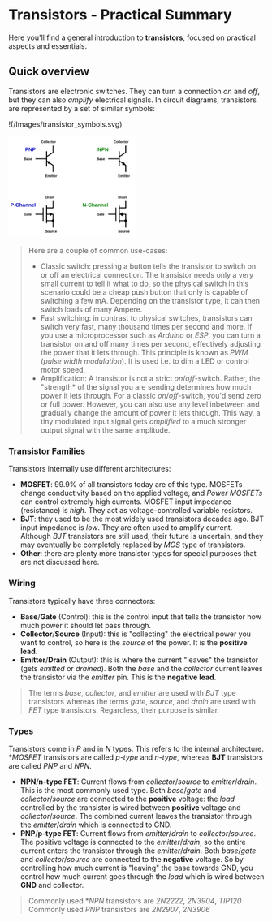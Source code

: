 # Transistors - Practical Summary
Here you'll find a general introduction to **transistors**, focused on practical aspects and essentials. 

## Quick overview
Transistors are electronic switches. They can turn a connection *on* and *off*, but they can also *amplify* electrical signals.
In circuit diagrams, transistors are represented by a set of similar symbols:

!(/Images/transistor_symbols.svg)

<img src="/Images/transistor_symbols.svg" width="50%" height="50%" />

> Here are a couple of common use-cases:
> - Classic switch: pressing a button tells the transistor to switch on or off an electrical connection. The transistor needs only a very small current to tell it what to do, so the physical switch in this scenario could be a cheap push button that only is capable of switching a few mA. Depending on the transistor type, it can then switch loads of many Ampere.
> - Fast switching: in contrast to physical switches, transistors can switch very fast, many thousand times per second and more. If you use a microprocessor such as *Arduino* or *ESP*, you can turn a transistor on and off many times per second, effectively adjusting the power that it lets through. This principle is known as *PWM* (*pulse width modulation*). It is used i.e. to dim a LED or control motor speed.
> - Amplification: A transistor is not a strict *on*/*off*-switch. Rather, the "strength* of the signal you are sending determines how much power it lets through. For a classic *on*/*off*-switch, you'd send zero or full power. However, you can also use any level inbetween and gradually change the amount of power it lets through. This way, a tiny modulated input signal gets *amplified* to a much stronger output signal with the same amplitude.

### Transistor Families

Transistors internally use different architectures:

* **MOSFET**: 99.9% of all transistors today are of this type. MOSFETs change conductivity based on the applied voltage, and *Power MOSFETs* can control extremely high currents. MOSFET input impedance (resistance) is *high*. They act as voltage-controlled variable resistors.
* **BJT**: they used to be the most widely used transistors decades ago. BJT input impedance is *low*. They are often used to amplify current. Although *BJT* transistors are still used, their future is uncertain, and they may eventually be completely replaced by *MOS* type of transistors.
* **Other**: there are plenty more transistor types for special purposes that are not discussed here.


### Wiring

Transistors typically have three connectors:

* **Base**/**Gate** (Control): this is the control input that tells the transistor how much power it should let pass through. 
* **Collector**/**Source** (Input): this is "collecting" the electrical power you want to control, so here is the *source* of the power. It is the **positive lead**.
* **Emitter**/**Drain** (Output): this is where the current "leaves" the transistor (gets *emitted* or *drained*). Both the *base* and the *collector* current leaves the transistor via the *emitter* pin. This is the **negative lead**. 

> The terms *base*, *collector*, and *emitter* are used with *BJT* type transistors whereas the terms *gate*, *source*, and *drain* are used with *FET* type transistors. Regardless, their purpose is similar.

### Types

Transistors come in *P* and in *N* types. This refers to the internal architecture. **MOSFET* transistors are called *p-type* and *n-type*, whereas **BJT** transistors are called *PNP* and *NPN*.

* **NPN**/**n-type FET**: Current flows from *collector*/*source* to *emitter*/*drain*. This is the most commonly used type. Both *base*/*gate* and *collector*/*source* are connected to the **positive** voltage: the *load* controlled by the transistor is wired between **positive** voltage and *collector*/*source*. The combined current leaves the transistor through the *emitter*/*drain* which is connected to GND.
* **PNP**/**p-type FET**: Current flows from *emitter*/*drain* to *collector*/*source*. The positive voltage is connected to the *emitter*/*drain*, so the entire current enters the transistor through the *emitter*/*drain*. Both *base*/*gate* and *collector*/*source* are connected to the **negative** voltage. So by controlling how much current is "leaving" the base towards GND, you control how much current goes through the *load* which is wired between **GND**  and collector.

> Commonly used **NPN* transistors are *2N2222*, *2N3904*, *TIP120*
> Commonly used *PNP* transistors are *2N2907*, *2N3906*

